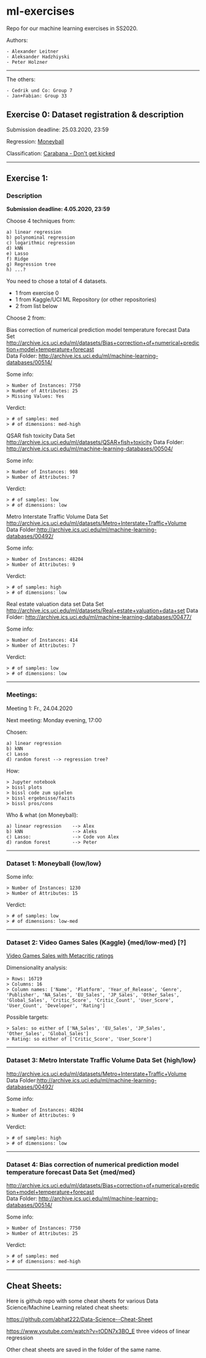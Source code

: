 # ml-exercises
Repo for our machine learning exercises in SS2020.

Authors:

    - Alexander Leitner
    - Aleksander Hadzhiyski
    - Peter Holzner

---

The others:

    - Cedrik und Co: Group 7
    - Jan+Fabian: Group 33

## Exercise 0: Dataset registration & description

Submission deadline: 25.03.2020, 23:59

Regression: [Moneyball](https://www.openml.org/d/41021)

Classification: [Carabana - Don't get kicked](https://www.openml.org/d/41162)

---

## Exercise 1:

### Description

**Submission deadline: 4.05.2020, 23:59**

Choose 4 techniques from:

    a) linear regression
    b) polynominal regression
    c) logarithmic regression
    d) kNN
    e) Lasso
    f) Ridge
    g) Regression tree
    h) ...?

You need to chose a total of 4 datasets.
- 1 from exercise 0
- 1 from Kaggle/UCI ML Repository (or other repositories)
- 2 from list below

Choose 2 from: 

Bias correction of numerical prediction model temperature forecast Data Set
http://archive.ics.uci.edu/ml/datasets/Bias+correction+of+numerical+prediction+model+temperature+forecast   
Data Folder: http://archive.ics.uci.edu/ml/machine-learning-databases/00514/

Some info:

    > Number of Instances: 7750
    > Number of Attributes: 25
    > Missing Values: Yes

Verdict: 

    > # of samples: med
    > # of dimensions: med-high

QSAR fish toxicity Data Set
http://archive.ics.uci.edu/ml/datasets/QSAR+fish+toxicity
Data Folder: http://archive.ics.uci.edu/ml/machine-learning-databases/00504/

Some info:

    > Number of Instances: 908
    > Number of Attributes: 7

Verdict: 

    > # of samples: low
    > # of dimensions: low

Metro Interstate Traffic Volume Data Set
http://archive.ics.uci.edu/ml/datasets/Metro+Interstate+Traffic+Volume
Data Folder:http://archive.ics.uci.edu/ml/machine-learning-databases/00492/

Some info:

    > Number of Instances: 48204
    > Number of Attributes: 9

Verdict: 

    > # of samples: high
    > # of dimensions: low

Real estate valuation data set Data Set
http://archive.ics.uci.edu/ml/datasets/Real+estate+valuation+data+set
Data Folder: http://archive.ics.uci.edu/ml/machine-learning-databases/00477/

Some info:

    > Number of Instances: 414
    > Number of Attributes: 7

Verdict: 

    > # of samples: low
    > # of dimensions: low

---

### Meetings:

Meeting 1: Fr., 24.04.2020

Next meeting: Monday evening, 17:00

Chosen:

    a) linear regression
    b) kNN
    c) Lasso
    d) random forest --> regression tree?

How:

    > Jupyter notebook
    > bissl plots
    > bissl code zum spielen
    > bissl ergebnisse/fazits
    > bissl pros/cons

Who & what (on Moneyball):

    a) linear regression    --> Alex
    b) kNN                  --> Aleks
    c) Lasso:               --> Code von Alex
    d) random forest        --> Peter

---

### Dataset 1: Moneyball {low/low}

Some info:

    > Number of Instances: 1230
    > Number of Attributes: 15

Verdict: 

    > # of samples: low
    > # of dimensions: low-med

---

### Dataset 2: Video Games Sales (Kaggle) {med/low-med} [?]

[Video Games Sales with Metacritic ratings](https://www.kaggle.com/rush4ratio/video-game-sales-with-ratings)

Dimensionality analysis:

    > Rows: 16719
    > Columns: 16
    > Column names: ['Name', 'Platform', 'Year_of_Release', 'Genre', 'Publisher', 'NA_Sales', 'EU_Sales', 'JP_Sales', 'Other_Sales', 'Global_Sales', 'Critic_Score', 'Critic_Count', 'User_Score', 'User_Count', 'Developer', 'Rating']

Possible targets:

    > Sales: so either of ['NA_Sales', 'EU_Sales', 'JP_Sales', 'Other_Sales', 'Global_Sales']
    > Rating: so either of ['Critic_Score', 'User_Score']

---

### Dataset 3: Metro Interstate Traffic Volume Data Set {high/low}

http://archive.ics.uci.edu/ml/datasets/Metro+Interstate+Traffic+Volume
Data Folder:http://archive.ics.uci.edu/ml/machine-learning-databases/00492/

Some info:

    > Number of Instances: 48204
    > Number of Attributes: 9

Verdict: 

    > # of samples: high
    > # of dimensions: low

<!-- ### Dataset 3.b: Real estate valuation data set Data Set
http://archive.ics.uci.edu/ml/datasets/Real+estate+valuation+data+set
Data Folder: http://archive.ics.uci.edu/ml/machine-learning-databases/00477/

Some info:

    > Number of Instances: 414
    > Number of Attributes: 7

Verdict: 

    > # of samples: low
    > # of dimensions: low -->

---

### Dataset 4: Bias correction of numerical prediction model temperature forecast Data Set {med/med}
http://archive.ics.uci.edu/ml/datasets/Bias+correction+of+numerical+prediction+model+temperature+forecast   
Data Folder: http://archive.ics.uci.edu/ml/machine-learning-databases/00514/

Some info:

    > Number of Instances: 7750
    > Number of Attributes: 25

Verdict: 

    > # of samples: med
    > # of dimensions: med-high

---

## Cheat Sheets:

Here is github repo with some cheat sheets for various Data Science/Machine Learning related cheat sheets:

https://github.com/abhat222/Data-Science--Cheat-Sheet

https://www.youtube.com/watch?v=tODN7x3BO_E           three videos of linear regression 


Other cheat sheets are saved in the folder of the same name.
